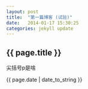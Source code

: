 ```yaml
---
layout: post
title:  "第一篇博客 (试验)"
date:   2014-01-17 15:30:25
categories: jekyll update
---
```


<h2>{{ page.title }}</h2>

<p> 尖括号p是啥 </p>

<p>{{ page.date | date_to_string }}</p>
